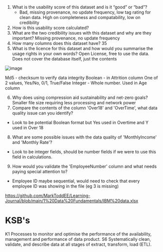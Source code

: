 
1. What is the usability score of this dataset and is it “good” or “bad”?
   - Bad, missing provenance, no update frequency, low tag rating for clean data. High on completeness and compatability, low on credibility
2. How is this usability score calculated?
3. What are the two credibility issues with this dataset and why are they important? Missing provenance, no update frequency
4. How many columns does this dataset have? 35
5. What is the licence for this dataset and how would you summarise the usage rights in your own words? Open License, free to use the data. Does not cover the database itself, just the contents

![image](https://github.com/user-attachments/assets/69fb1d9d-3135-4b9e-97db-1a62398e511d)

Md5 - checksum to verify data integrity
Boolean - in Attrition column One of 2 values, Yes/No, 0/1, True/False
Integer - Whole number. Used in Age column

6. Why does using compression aid sustainability and net-zero goals? Smaller file size requiring less processing and network power
7. Compare the contents of the column 'Over18' and 'OverTime', what data quality issue can you identify?
- Look to be potential Boolean format but Yes used in Overtime and Y used in Over 18

8. What are some possible issues with the data quality of 'MonthlyIncome' and 'Monthly Rate'? 
- Look to be integer fields, should be number fields if we were to use this field in calculations.

9. How would you validate the 'EmployeeNumber' column and what needs paying special attention to? 
- Employee ID maybe sequential, would need to check that every employee ID was showing in the file (eg 3 is missing)

https://github.com/MarkToddEE/Learning-Journal/blob/main/1%20Data%20Fundamentals/IBM%20data.xlsx

# KSB's
K1
Processes to monitor and optimise the performance of the availability, management 
and performance of data product. 
S6
Systematically clean, validate, and describe data at all stages of extract, transform, load 
(ETL).
